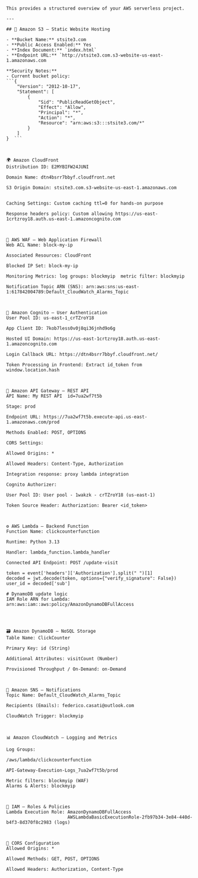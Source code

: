 ``` 🧩 AWS Serverless Web App – Architecture and Services 

This provides a structured overview of your AWS serverless project. 

---

## 📁 Amazon S3 – Static Website Hosting

- **Bucket Name:** stsite3.com
- **Public Access Enabled:** Yes 
- **Index Document:** `index.html`
- **Endpoint URL:** `http://stsite3.com.s3-website-us-east-1.amazonaws.com

**Security Notes:**
- Current bucket policy:
```{
    "Version": "2012-10-17",
    "Statement": [
        {
            "Sid": "PublicReadGetObject",
            "Effect": "Allow",
            "Principal": "*",
            "Action": "*",
            "Resource": "arn:aws:s3:::stsite3.com/*"
        }
    ]
}  ```



🌍 Amazon CloudFront
Distribution ID: E2MYBIFW24JUNI

Domain Name: dtn4bsrr7bbyf.cloudfront.net

S3 Origin Domain: stsite3.com.s3-website-us-east-1.amazonaws.com


Caching Settings: Custom caching ttl=0 for hands-on purpose

Response headers policy: Custom allowing https://us-east-1crtzroy18.auth.us-east-1.amazoncognito.com



🔐 AWS WAF – Web Application Firewall
Web ACL Name: block-my-ip

Associated Resources: CloudFront 

Blocked IP Set: block-my-ip

Monitoring Metrics: log groups: blockmyip  metric filter: blockmyip

Notification Topic ARN (SNS): arn:aws:sns:us-east-1:617842004789:Default_CloudWatch_Alarms_Topic



👤 Amazon Cognito – User Authentication
User Pool ID: us-east-1_crTZroY18

App Client ID: 7kob7less0v0j8qi36jnhd9o6g

Hosted UI Domain: https://us-east-1crtzroy18.auth.us-east-1.amazoncognito.com

Login Callback URL: https://dtn4bsrr7bbyf.cloudfront.net/

Token Processing in Frontend: Extract id_token from window.location.hash



🚀 Amazon API Gateway – REST API
API Name: My REST API  id=7ua2wf7t5b

Stage: prod

Endpoint URL: https://7ua2wf7t5b.execute-api.us-east-1.amazonaws.com/prod

Methods Enabled: POST, OPTIONS

CORS Settings:

Allowed Origins: * 

Allowed Headers: Content-Type, Authorization

Integration response: proxy lambda integration

Cognito Authorizer:

User Pool ID: User pool - 1wakzk - crTZroY18 (us-east-1)

Token Source Header: Authorization: Bearer <id_token>



⚙️ AWS Lambda – Backend Function
Function Name: clickcounterfunction

Runtime: Python 3.13

Handler: lambda_function.lambda_handler

Connected API Endpoint: POST /update-visit

token = event['headers']['Authorization'].split(" ")[1]
decoded = jwt.decode(token, options={"verify_signature": False})
user_id = decoded['sub']

# DynamoDB update logic
IAM Role ARN for Lambda: arn:aws:iam::aws:policy/AmazonDynamoDBFullAccess
               



🗃️ Amazon DynamoDB – NoSQL Storage
Table Name: ClickCounter

Primary Key: id (String)

Additional Attributes: visitCount (Number)

Provisioned Throughput / On-Demand: on-Demand



📣 Amazon SNS – Notifications
Topic Name: Default_CloudWatch_Alarms_Topic

Recipients (Emails): federico.casati@outlook.com

CloudWatch Trigger: blockmyip



📊 Amazon CloudWatch – Logging and Metrics

Log Groups:

/aws/lambda/clickcounterfunction

API-Gateway-Execution-Logs_7ua2wf7t5b/prod

Metric filters: blockmyip (WAF)
Alarms & Alerts: blockmyip



🔐 IAM – Roles & Policies
Lambda Execution Role: AmazonDynamoDBFullAccess
                       AWSLambdaBasicExecutionRole-2fb97b34-3e84-440d-b4f3-8d370f8c2983 (logs)



🔁 CORS Configuration
Allowed Origins: *

Allowed Methods: GET, POST, OPTIONS

Allowed Headers: Authorization, Content-Type

